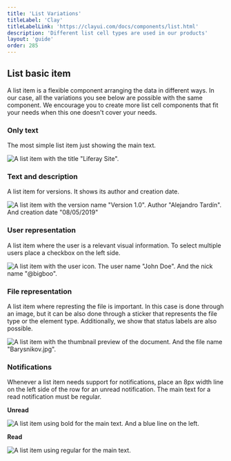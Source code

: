 ```yaml
---
title: 'List Variations'
titleLabel: 'Clay'
titleLabelLink: 'https://clayui.com/docs/components/list.html'
description: 'Different list cell types are used in our products'
layout: 'guide'
order: 285
---
```


## List basic item

A list item is a flexible component arranging the data in different ways. In our case, all the variations you see below are possible with the same component. We encourage you to create more list cell components that fit your needs when this one doesn't cover your needs.

### Only text
The most simple list item just showing the main text.

![A list item with the title "Liferay Site".](/images/lexicon/ListBasicItem.png)

### Text and description
A list item for versions. It shows its author and creation date. 

![A list item with the version name "Version 1.0". Author "Alejandro Tardín". And creation date "08/05/2019"](/images/lexicon/ListVersionItem.png)

### User representation 
A list item where the user is a relevant visual information. To select multiple users place a checkbox on the left side.

![A list item with the user icon. The user name "John Doe". And the nick name "@bigboo".](/images/lexicon/ListUserItem.png)

### File representation
A list item where represting the file is important. In this case is done through an image, but it can be also done through a sticker that represents the file type or the element type. Additionally, we show that status labels are also possible.

![A list item with the thumbnail preview of the document. And the file name "Barysnikov.jpg".](/images/lexicon/ListFileItem.png)


### Notifications

Whenever a list item needs support for notifications, place an 8px width line on the left side of the row for an unread notification. The main text for a read notification must be regular. 
<br />

**Unread**

![A list item using bold for the main text. And a blue line on the left.](/images/lexicon/ListNotificationUnread.png)

**Read**

![A list item using regular for the main text.](/images/lexicon/ListNotificationRead.png)